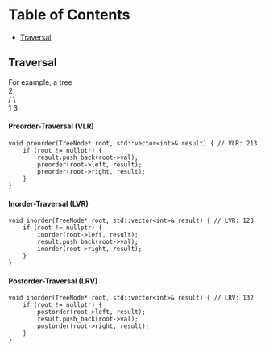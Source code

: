 Table of Contents
=================
  * [Traversal](#Traversal)

## Traversal
For example, a tree <br/>
   2 <br/>
 /   \ <br/>
1     3
#### Preorder-Traversal (VLR)
```
void preorder(TreeNode* root, std::vector<int>& result) { // VLR: 213
    if (root != nullptr) {
        result.push_back(root->val);
        preorder(root->left, result);
        preorder(root->right, result);
    }
}
```

#### Inorder-Traversal (LVR)
```
void inorder(TreeNode* root, std::vector<int>& result) { // LVR: 123
    if (root != nullptr) {
        inorder(root->left, result);
        result.push_back(root->val);
        inorder(root->right, result);
    }
}
```

#### Postorder-Traversal (LRV)
```
void inorder(TreeNode* root, std::vector<int>& result) { // LRV: 132
    if (root != nullptr) {
        postorder(root->left, result);
        result.push_back(root->val);
        postorder(root->right, result);
    }
}
```


